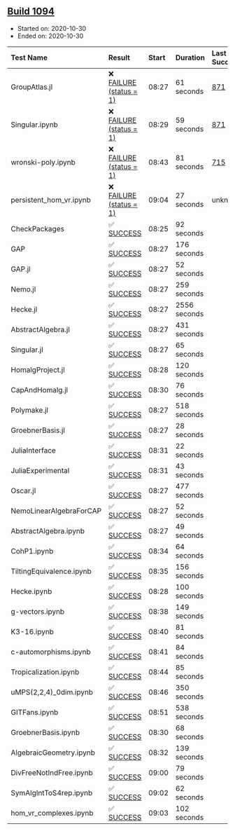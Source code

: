 ## [Build 1094](https://oscarci.mathematik.uni-kl.de/job/oscar-stable/1094/)

* Started on: 2020-10-30
* Ended on: 2020-10-30

| Test Name    | Result | Start | Duration | Last Success | First Failure |
|:-------------|:-------|:------|:---------|:-------------|:--------------|
| GroupAtlas.jl | ❌ [FAILURE (status = 1)](https://oscarci.mathematik.uni-kl.de/job/oscar-stable/1094/artifact/logs/build-1094/GroupAtlas.jl.log) | 08:27 | 61 seconds | [871](https://oscarci.mathematik.uni-kl.de/job/oscar-stable/871/) | [872](https://oscarci.mathematik.uni-kl.de/job/oscar-stable/872/) |
| Singular.ipynb | ❌ [FAILURE (status = 1)](https://oscarci.mathematik.uni-kl.de/job/oscar-stable/1094/artifact/logs/build-1094/Singular.ipynb.log) | 08:29 | 59 seconds | [871](https://oscarci.mathematik.uni-kl.de/job/oscar-stable/871/) | [872](https://oscarci.mathematik.uni-kl.de/job/oscar-stable/872/) |
| wronski-poly.ipynb | ❌ [FAILURE (status = 1)](https://oscarci.mathematik.uni-kl.de/job/oscar-stable/1094/artifact/logs/build-1094/wronski-poly.ipynb.log) | 08:43 | 81 seconds | [715](https://oscarci.mathematik.uni-kl.de/job/oscar-stable/715/) | [716](https://oscarci.mathematik.uni-kl.de/job/oscar-stable/716/) |
| persistent_hom_vr.ipynb | ❌ [FAILURE (status = 1)](https://oscarci.mathematik.uni-kl.de/job/oscar-stable/1094/artifact/logs/build-1094/persistent_hom_vr.ipynb.log) | 09:04 | 27 seconds | unknown | unknown |
| CheckPackages | ✅ [SUCCESS](https://oscarci.mathematik.uni-kl.de/job/oscar-stable/1094/artifact/logs/build-1094/CheckPackages.log) | 08:25 | 92 seconds |  |  |
| GAP | ✅ [SUCCESS](https://oscarci.mathematik.uni-kl.de/job/oscar-stable/1094/artifact/logs/build-1094/GAP.log) | 08:27 | 176 seconds |  |  |
| GAP.jl | ✅ [SUCCESS](https://oscarci.mathematik.uni-kl.de/job/oscar-stable/1094/artifact/logs/build-1094/GAP.jl.log) | 08:27 | 52 seconds |  |  |
| Nemo.jl | ✅ [SUCCESS](https://oscarci.mathematik.uni-kl.de/job/oscar-stable/1094/artifact/logs/build-1094/Nemo.jl.log) | 08:27 | 259 seconds |  |  |
| Hecke.jl | ✅ [SUCCESS](https://oscarci.mathematik.uni-kl.de/job/oscar-stable/1094/artifact/logs/build-1094/Hecke.jl.log) | 08:27 | 2556 seconds |  |  |
| AbstractAlgebra.jl | ✅ [SUCCESS](https://oscarci.mathematik.uni-kl.de/job/oscar-stable/1094/artifact/logs/build-1094/AbstractAlgebra.jl.log) | 08:27 | 431 seconds |  |  |
| Singular.jl | ✅ [SUCCESS](https://oscarci.mathematik.uni-kl.de/job/oscar-stable/1094/artifact/logs/build-1094/Singular.jl.log) | 08:27 | 65 seconds |  |  |
| HomalgProject.jl | ✅ [SUCCESS](https://oscarci.mathematik.uni-kl.de/job/oscar-stable/1094/artifact/logs/build-1094/HomalgProject.jl.log) | 08:28 | 120 seconds |  |  |
| CapAndHomalg.jl | ✅ [SUCCESS](https://oscarci.mathematik.uni-kl.de/job/oscar-stable/1094/artifact/logs/build-1094/CapAndHomalg.jl.log) | 08:30 | 76 seconds |  |  |
| Polymake.jl | ✅ [SUCCESS](https://oscarci.mathematik.uni-kl.de/job/oscar-stable/1094/artifact/logs/build-1094/Polymake.jl.log) | 08:27 | 518 seconds |  |  |
| GroebnerBasis.jl | ✅ [SUCCESS](https://oscarci.mathematik.uni-kl.de/job/oscar-stable/1094/artifact/logs/build-1094/GroebnerBasis.jl.log) | 08:27 | 28 seconds |  |  |
| JuliaInterface | ✅ [SUCCESS](https://oscarci.mathematik.uni-kl.de/job/oscar-stable/1094/artifact/logs/build-1094/JuliaInterface.log) | 08:31 | 22 seconds |  |  |
| JuliaExperimental | ✅ [SUCCESS](https://oscarci.mathematik.uni-kl.de/job/oscar-stable/1094/artifact/logs/build-1094/JuliaExperimental.log) | 08:31 | 43 seconds |  |  |
| Oscar.jl | ✅ [SUCCESS](https://oscarci.mathematik.uni-kl.de/job/oscar-stable/1094/artifact/logs/build-1094/Oscar.jl.log) | 08:27 | 477 seconds |  |  |
| NemoLinearAlgebraForCAP | ✅ [SUCCESS](https://oscarci.mathematik.uni-kl.de/job/oscar-stable/1094/artifact/logs/build-1094/NemoLinearAlgebraForCAP.log) | 08:27 | 52 seconds |  |  |
| AbstractAlgebra.ipynb | ✅ [SUCCESS](https://oscarci.mathematik.uni-kl.de/job/oscar-stable/1094/artifact/logs/build-1094/AbstractAlgebra.ipynb.log) | 08:27 | 49 seconds |  |  |
| CohP1.ipynb | ✅ [SUCCESS](https://oscarci.mathematik.uni-kl.de/job/oscar-stable/1094/artifact/logs/build-1094/CohP1.ipynb.log) | 08:34 | 64 seconds |  |  |
| TiltingEquivalence.ipynb | ✅ [SUCCESS](https://oscarci.mathematik.uni-kl.de/job/oscar-stable/1094/artifact/logs/build-1094/TiltingEquivalence.ipynb.log) | 08:35 | 156 seconds |  |  |
| Hecke.ipynb | ✅ [SUCCESS](https://oscarci.mathematik.uni-kl.de/job/oscar-stable/1094/artifact/logs/build-1094/Hecke.ipynb.log) | 08:28 | 100 seconds |  |  |
| g-vectors.ipynb | ✅ [SUCCESS](https://oscarci.mathematik.uni-kl.de/job/oscar-stable/1094/artifact/logs/build-1094/g-vectors.ipynb.log) | 08:38 | 149 seconds |  |  |
| K3-16.ipynb | ✅ [SUCCESS](https://oscarci.mathematik.uni-kl.de/job/oscar-stable/1094/artifact/logs/build-1094/K3-16.ipynb.log) | 08:40 | 81 seconds |  |  |
| c-automorphisms.ipynb | ✅ [SUCCESS](https://oscarci.mathematik.uni-kl.de/job/oscar-stable/1094/artifact/logs/build-1094/c-automorphisms.ipynb.log) | 08:41 | 84 seconds |  |  |
| Tropicalization.ipynb | ✅ [SUCCESS](https://oscarci.mathematik.uni-kl.de/job/oscar-stable/1094/artifact/logs/build-1094/Tropicalization.ipynb.log) | 08:44 | 85 seconds |  |  |
| uMPS(2,2,4)_0dim.ipynb | ✅ [SUCCESS](https://oscarci.mathematik.uni-kl.de/job/oscar-stable/1094/artifact/logs/build-1094/uMPS-2-2-4-_0dim.ipynb.log) | 08:46 | 350 seconds |  |  |
| GITFans.ipynb | ✅ [SUCCESS](https://oscarci.mathematik.uni-kl.de/job/oscar-stable/1094/artifact/logs/build-1094/GITFans.ipynb.log) | 08:51 | 538 seconds |  |  |
| GroebnerBasis.ipynb | ✅ [SUCCESS](https://oscarci.mathematik.uni-kl.de/job/oscar-stable/1094/artifact/logs/build-1094/GroebnerBasis.ipynb.log) | 08:30 | 68 seconds |  |  |
| AlgebraicGeometry.ipynb | ✅ [SUCCESS](https://oscarci.mathematik.uni-kl.de/job/oscar-stable/1094/artifact/logs/build-1094/AlgebraicGeometry.ipynb.log) | 08:32 | 139 seconds |  |  |
| DivFreeNotIndFree.ipynb | ✅ [SUCCESS](https://oscarci.mathematik.uni-kl.de/job/oscar-stable/1094/artifact/logs/build-1094/DivFreeNotIndFree.ipynb.log) | 09:00 | 79 seconds |  |  |
| SymAlgIntToS4rep.ipynb | ✅ [SUCCESS](https://oscarci.mathematik.uni-kl.de/job/oscar-stable/1094/artifact/logs/build-1094/SymAlgIntToS4rep.ipynb.log) | 09:02 | 62 seconds |  |  |
| hom_vr_complexes.ipynb | ✅ [SUCCESS](https://oscarci.mathematik.uni-kl.de/job/oscar-stable/1094/artifact/logs/build-1094/hom_vr_complexes.ipynb.log) | 09:03 | 102 seconds |  |  |
